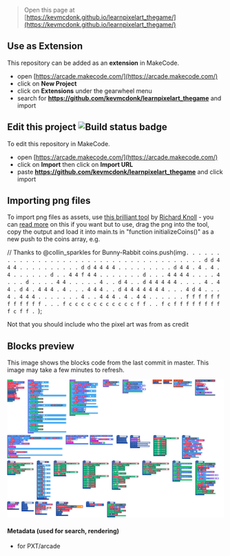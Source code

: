  


> Open this page at [https://kevmcdonk.github.io/learnpixelart_thegame/](https://kevmcdonk.github.io/learnpixelart_thegame/)

## Use as Extension

This repository can be added as an **extension** in MakeCode.

* open [https://arcade.makecode.com/](https://arcade.makecode.com/)
* click on **New Project**
* click on **Extensions** under the gearwheel menu
* search for **https://github.com/kevmcdonk/learnpixelart_thegame** and import

## Edit this project ![Build status badge](https://github.com/kevmcdonk/learnpixelart_thegame/workflows/MakeCode/badge.svg)

To edit this repository in MakeCode.

* open [https://arcade.makecode.com/](https://arcade.makecode.com/)
* click on **Import** then click on **Import URL**
* paste **https://github.com/kevmcdonk/learnpixelart_thegame** and click import

## Importing png files
To import png files as assets, use [this brilliant tool](https://riknoll.github.io/pxt-arcade-asset-tool/) by [Richard Knoll](https://github.com/riknoll) - you can [read more](https://learn.adafruit.com/next-level-makecode-arcade-games/asset-tool) on this if you want but to use, drag the png into the tool, copy the output and load it into main.ts in "function initializeCoins()" as a new push to the coins array, e.g.

// Thanks to @collin_sparkles for Bunny-Rabbit
    coins.push(img`
    . . . . . . . . . . . . . . . .
    . . . . . . . . . . . . . . . .
    . . . . . . d d 4 4 4 . . . . .
    . . . . . d d 4 4 4 4 . . . . .
    . . . . d 4 4 . 4 . 4 . 4 . . .
    . . . d . . 4 4 f 4 4 . . . . .
    . . d . . . 4 4 4 4 . . . . 4 .
    . . d . . . . 4 4 . . . . . 4 .
    . d 4 . . d 4 4 4 4 4 . . . . 4
    . 4 4 . d 4 . 4 4 4 . 4 . . . 4
    4 4 . . d 4 4 4 4 4 4 4 . . . 4
    d 4 . . . 4 . 4 4 4 . . . . . .
    . 4 . . 4 4 4 . 4 . 4 4 . . . .
    . . f f f f f f f f f f f f . .
    . f c c c c c c c c c c c f f .
    . f c f f f f f f f f f c f f . 
    `);

Not that you should include who the pixel art was from as credit


## Blocks preview

This image shows the blocks code from the last commit in master.
This image may take a few minutes to refresh.

![A rendered view of the blocks](https://github.com/kevmcdonk/learnpixelart_thegame/raw/master/.github/makecode/blocks.png)

#### Metadata (used for search, rendering)

* for PXT/arcade
<script src="https://makecode.com/gh-pages-embed.js"></script><script>makeCodeRender("{{ site.makecode.home_url }}", "{{ site.github.owner_name }}/{{ site.github.repository_name }}");</script>
